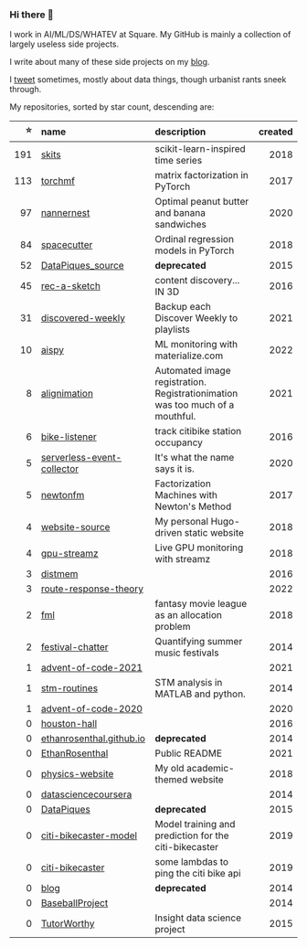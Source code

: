 ### Hi there 👋

I work in AI/ML/DS/WHATEV at Square. My GitHub is mainly a collection of largely useless side projects.

I write about many of these side projects on my [blog](https://www.ethanrosenthal.com).

I [tweet](https://twitter.com/eprosenthal) sometimes, mostly about data things, though urbanist rants sneek through.

My repositories, sorted by star count, descending are:

<!-- BEGIN LIST -->
|   ⭐ | name                                                                                       | description                                                                   |   created |
|----:|:-------------------------------------------------------------------------------------------|:------------------------------------------------------------------------------|----------:|
| 191 | [skits](https://github.com/EthanRosenthal/skits)                                           | scikit-learn-inspired time series                                             |      2018 |
| 113 | [torchmf](https://github.com/EthanRosenthal/torchmf)                                       | matrix factorization in PyTorch                                               |      2017 |
|  97 | [nannernest](https://github.com/EthanRosenthal/nannernest)                                 | Optimal peanut butter and banana sandwiches                                   |      2020 |
|  84 | [spacecutter](https://github.com/EthanRosenthal/spacecutter)                               | Ordinal regression models in PyTorch                                          |      2018 |
|  52 | [DataPiques_source](https://github.com/EthanRosenthal/DataPiques_source)                   | **deprecated**                                                                |      2015 |
|  45 | [rec-a-sketch](https://github.com/EthanRosenthal/rec-a-sketch)                             | content discovery... IN 3D                                                    |      2016 |
|  31 | [discovered-weekly](https://github.com/EthanRosenthal/discovered-weekly)                   | Backup each Discover Weekly to playlists                                      |      2021 |
|  10 | [aispy](https://github.com/EthanRosenthal/aispy)                                           | ML monitoring with materialize.com                                            |      2022 |
|   8 | [alignimation](https://github.com/EthanRosenthal/alignimation)                             | Automated image registration. Registrationimation was too much of a mouthful. |      2021 |
|   6 | [bike-listener](https://github.com/EthanRosenthal/bike-listener)                           | track citibike station occupancy                                              |      2016 |
|   5 | [serverless-event-collector](https://github.com/EthanRosenthal/serverless-event-collector) | It's what the name says it is.                                                |      2020 |
|   5 | [newtonfm](https://github.com/EthanRosenthal/newtonfm)                                     | Factorization Machines with Newton's Method                                   |      2017 |
|   4 | [website-source](https://github.com/EthanRosenthal/website-source)                         | My personal Hugo-driven static website                                        |      2018 |
|   4 | [gpu-streamz](https://github.com/EthanRosenthal/gpu-streamz)                               | Live GPU monitoring with streamz                                              |      2018 |
|   3 | [distmem](https://github.com/EthanRosenthal/distmem)                                       |                                                                               |      2016 |
|   3 | [route-response-theory](https://github.com/EthanRosenthal/route-response-theory)           |                                                                               |      2022 |
|   2 | [fml](https://github.com/EthanRosenthal/fml)                                               | fantasy movie league as an allocation problem                                 |      2018 |
|   2 | [festival-chatter](https://github.com/EthanRosenthal/festival-chatter)                     | Quantifying summer music festivals                                            |      2014 |
|   1 | [advent-of-code-2021](https://github.com/EthanRosenthal/advent-of-code-2021)               |                                                                               |      2021 |
|   1 | [stm-routines](https://github.com/EthanRosenthal/stm-routines)                             | STM analysis in MATLAB and python.                                            |      2014 |
|   1 | [advent-of-code-2020](https://github.com/EthanRosenthal/advent-of-code-2020)               |                                                                               |      2020 |
|   0 | [houston-hall](https://github.com/EthanRosenthal/houston-hall)                             |                                                                               |      2016 |
|   0 | [ethanrosenthal.github.io](https://github.com/EthanRosenthal/ethanrosenthal.github.io)     | **deprecated**                                                                |      2014 |
|   0 | [EthanRosenthal](https://github.com/EthanRosenthal/EthanRosenthal)                         | Public README                                                                 |      2021 |
|   0 | [physics-website](https://github.com/EthanRosenthal/physics-website)                       | My old academic-themed website                                                |      2018 |
|   0 | [datasciencecoursera](https://github.com/EthanRosenthal/datasciencecoursera)               |                                                                               |      2014 |
|   0 | [DataPiques](https://github.com/EthanRosenthal/DataPiques)                                 | **deprecated**                                                                |      2015 |
|   0 | [citi-bikecaster-model](https://github.com/EthanRosenthal/citi-bikecaster-model)           | Model training and prediction for the citi-bikecaster                         |      2019 |
|   0 | [citi-bikecaster](https://github.com/EthanRosenthal/citi-bikecaster)                       | some lambdas to ping the citi bike api                                        |      2019 |
|   0 | [blog](https://github.com/EthanRosenthal/blog)                                             | **deprecated**                                                                |      2014 |
|   0 | [BaseballProject](https://github.com/EthanRosenthal/BaseballProject)                       |                                                                               |      2014 |
|   0 | [TutorWorthy](https://github.com/EthanRosenthal/TutorWorthy)                               | Insight data science project                                                  |      2015 |
<!-- END LIST -->
